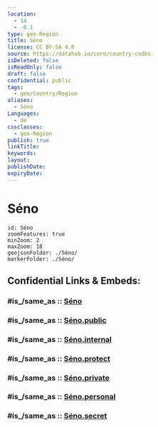 ```yaml
---
location:
  - 14
  - -0.1
type: geo-Region
title: Séno
license: CC BY-SA 4.0
source: https://datahub.io/core/country-codes
isDeleted: false
isReadOnly: false
draft: false
confidential: public
tags:
  - geo/Country/Region
aliases:
  - Séno
Languages:
  - de
cssclasses:
  - geo-Region
publish: true
linkTitle:
keywords:
layout:
publishDate:
expiryDate:
---
```


# Séno

```leaflet
id: Séno
zoomFeatures: true 
minZoom: 2 
maxZoom: 18
geojsonFolder: ./Séno/
markerFolder: ./Séno/
```


## Confidential Links & Embeds: 

### #is_/same_as :: [Séno](/_Standards/Earth/Continent/Africa/Africa~West/Burkina_Faso/Regions~Burkina_Faso/Sahel/counties~Sahel/Séno.md) 

### #is_/same_as :: [Séno.public](/_public/Earth/Continent/Africa/Africa~West/Burkina_Faso/Regions~Burkina_Faso/Sahel/counties~Sahel/Séno.public.md) 

### #is_/same_as :: [Séno.internal](/_internal/Earth/Continent/Africa/Africa~West/Burkina_Faso/Regions~Burkina_Faso/Sahel/counties~Sahel/Séno.internal.md) 

### #is_/same_as :: [Séno.protect](/_protect/Earth/Continent/Africa/Africa~West/Burkina_Faso/Regions~Burkina_Faso/Sahel/counties~Sahel/Séno.protect.md) 

### #is_/same_as :: [Séno.private](/_private/Earth/Continent/Africa/Africa~West/Burkina_Faso/Regions~Burkina_Faso/Sahel/counties~Sahel/Séno.private.md) 

### #is_/same_as :: [Séno.personal](/_personal/Earth/Continent/Africa/Africa~West/Burkina_Faso/Regions~Burkina_Faso/Sahel/counties~Sahel/Séno.personal.md) 

### #is_/same_as :: [Séno.secret](/_secret/Earth/Continent/Africa/Africa~West/Burkina_Faso/Regions~Burkina_Faso/Sahel/counties~Sahel/Séno.secret.md)

